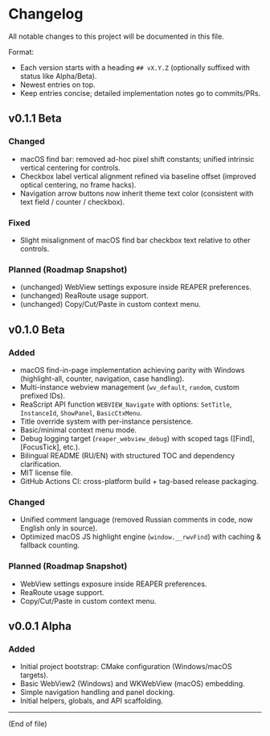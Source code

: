 # Changelog

All notable changes to this project will be documented in this file.

Format:
- Each version starts with a heading `## vX.Y.Z` (optionally suffixed with status like Alpha/Beta).
- Newest entries on top.
- Keep entries concise; detailed implementation notes go to commits/PRs.

## v0.1.1 Beta
### Changed
- macOS find bar: removed ad-hoc pixel shift constants; unified intrinsic vertical centering for controls.
- Checkbox label vertical alignment refined via baseline offset (improved optical centering, no frame hacks).
- Navigation arrow buttons now inherit theme text color (consistent with text field / counter / checkbox).

### Fixed
- Slight misalignment of macOS find bar checkbox text relative to other controls.

### Planned (Roadmap Snapshot)
- (unchanged) WebView settings exposure inside REAPER preferences.
- (unchanged) ReaRoute usage support.
- (unchanged) Copy/Cut/Paste in custom context menu.

## v0.1.0 Beta
### Added
- macOS find-in-page implementation achieving parity with Windows (highlight-all, counter, navigation, case handling).
- Multi-instance webview management (`wv_default`, `random`, custom prefixed IDs).
- ReaScript API function `WEBVIEW_Navigate` with options: `SetTitle`, `InstanceId`, `ShowPanel`, `BasicCtxMenu`.
- Title override system with per-instance persistence.
- Basic/minimal context menu mode.
- Debug logging target (`reaper_webview_debug`) with scoped tags ([Find], [FocusTick], etc.).
- Bilingual README (RU/EN) with structured TOC and dependency clarification.
- MIT license file.
- GitHub Actions CI: cross-platform build + tag-based release packaging.

### Changed
- Unified comment language (removed Russian comments in code, now English only in source).
- Optimized macOS JS highlight engine (`window.__rwvFind`) with caching & fallback counting.

### Planned (Roadmap Snapshot)
- WebView settings exposure inside REAPER preferences.
- ReaRoute usage support.
- Copy/Cut/Paste in custom context menu.

## v0.0.1 Alpha
### Added
- Initial project bootstrap: CMake configuration (Windows/macOS targets).
- Basic WebView2 (Windows) and WKWebView (macOS) embedding.
- Simple navigation handling and panel docking.
- Initial helpers, globals, and API scaffolding.

---

(End of file)
